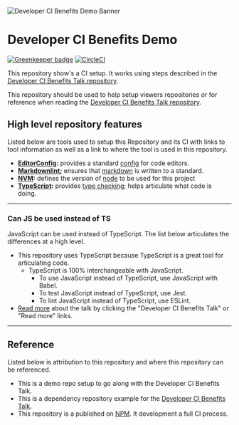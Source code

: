 ![Developer CI Benefits Demo Banner](https://jeffry.in/assets/developer-ci-benefits/developer-ci-benefits-demo.svg)

# Developer CI Benefits Demo

[![Greenkeeper badge](https://badges.greenkeeper.io/yowainwright/developer-ci-benefits-demo.svg)](https://greenkeeper.io/)
[![CircleCI](https://circleci.com/gh/yowainwright/developer-ci-benefits-demo.svg?style=svg)](https://circleci.com/gh/yowainwright/developer-ci-benefits-demo)

This repository show's a CI setup. It works using steps described in the [Developer CI Benefits Talk repository](https://github.com/yowainwright/developer-ci-benefits).

This repository should be used to help setup viewers repositories or for reference when reading the  [Developer CI Benefits Talk repository](https://github.com/yowainwright/developer-ci-benefits).


## High level repository features

Listed below are tools used to setup this Repository and its CI with links to tool information as well as a link to where the tool is used in this repository.

- **[EditorConfig](https://editorconfig.org/):** provides a standard [config](.editorconfig) for code editors.
- **[Markdownlint](https://github.com/markdownlint/markdownlint);** ensures that [markdown](.markdownlintrc) is written to a standard.
- **[NVM](https://github.com/creationix/nvm):** defines the version of [node](.nvmrc) to be used for this project
- **[TypeScript](http://www.typescriptlang.org/):** provides [type checking](/src/index.ts); helps articulate what code is doing.

----

### Can JS be used instead of TS

JavaScript can be used instead of TypeScript. The list below articulates the differences at a high level.

- This repository uses TypeScript because TypeScript is a great tool for articulating code.
  - TypeScript is 100% interchangeable with JavaScript.
    - To use JavaScript instead of TypeScript, use JavaScript with Babel.
    - To test JavaScript instead of TypeScript, use Jest.
    - To lint JavaScript instead of TypeScript, use ESLint.
- [Read more](https://github.com/yowainwright/developer-ci-benefits) about the talk by clicking the "Developer CI Benefits Talk" or "Read more" links.

----

## Reference

Listed below is attribution to this repository and where this repository can be referenced.

- This is a demo repo setup to go along with the Developer CI Benefits Talk.
- This is a dependency repository example for the [Developer CI Benefits Talk](https://github.com/yowainwright/developer-ci-benefits).
- This repository is a published on [NPM](https://www.npmjs.com/package/developer-ci-benefits-demo). It development a full CI process.
